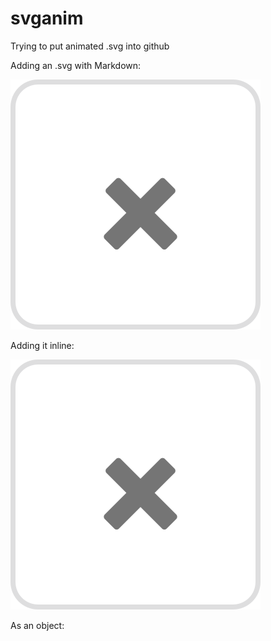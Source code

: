 # svganim
Trying to put animated .svg into github

Adding an .svg with Markdown:

![SVG](./try.svg)

Adding it inline:

<img src="./try.svg">

As an object:

<div>
  <object data="./try.svg"> </object>
</div>
